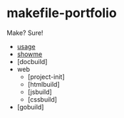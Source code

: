 # makefile-portfolio
Make? Sure!

- [usage](https://github.com/hachiro-grape/makefile-portfolio/tree/main/usage)
- [showme](https://github.com/hachiro-grape/makefile-portfolio/tree/main/showme)
- [docbuild]
- web
  - [project-init]
  - [htmlbuild]
  - [jsbuild]
  - [cssbuild]
- [gobuild]
